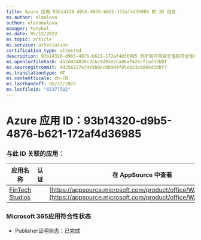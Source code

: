 ```yaml
---
title: Azure 应用 93b14320-d9b5-4876-b621-172af4d36985 的 ID 信息
ms.author: elmalova
author: elenamalova
manager: tonybal
ms.date: 05/12/2022
ms.topic: article
ms.service: attestation
certification_type: attested
description: 93b14320-d9b5-4876-b621-172af4d36985 的所有可用安全性和符合性信息信息。
ms.openlocfilehash: 4a2d434820c2cbc9d93d7ca96af425cf1ad33b0f
ms.sourcegitcommit: 4d256127e7de5b02c6b9d4f05e823c6845d5bbf7
ms.translationtype: MT
ms.contentlocale: zh-CN
ms.lasthandoff: 05/12/2022
ms.locfileid: "65377502"
---
```

# <a name="azure-app-id-93b14320-d9b5-4876-b621-172af4d36985"></a>Azure 应用 ID：93b14320-d9b5-4876-b621-172af4d36985


### <a name="apps-associated-with-this-id"></a>与此 ID 关联的应用：
| **应用名称** | **认证** | **在 AppSource 中查看** |
|--------------|---------------|-----------------------|
| [FinTech Studios](../forward/WA200003969.md) |  | [https://appsource.microsoft.com/product/office/WA200003969](https://appsource.microsoft.com/product/office/WA200003969) |

### <a name="microsoft-365-app-compliance-status"></a>Microsoft 365应用符合性状态
- Publisher证明状态：已完成
